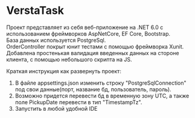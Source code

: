 # VerstaTask
Проект представляет из себя веб-приложение на .NET 6.0 с использованием фреймворков AspNetCore, EF Core, Bootstrap.  
База данных используется PostgreSql.  
OrderController покрыт юнит тестами с помощью фреймворка Xunit.  
Добавлена простенькая валидация введенных данных на стороне клиента, с помощью небольшого скрипта на JS.  

Краткая инструкция как развернуть проект:
1. В файле appsettings.json изменить строку "PostgreSqlConnection" под свои данные(порт, название бд, пользователь, пароль).
2. Возможно придется перевести бд в временную зону UTC, а также поле PickupDate перевести в тип "TimestampTz".
3. Запустить в любой удобной IDE
